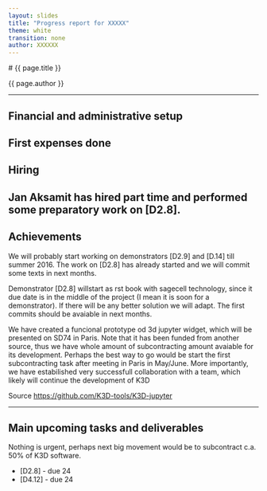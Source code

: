 ```yaml
---
layout: slides
title: "Progress report for XXXXX"
theme: white
transition: none
author: XXXXXX
---
```


<section data-markdown data-separator="^---\n" data-separator-vertical="^--\n">
# {{ page.title }}

{{ page.author }}

---

## Financial and administrative setup
First expenses done
---
## Hiring
Jan Aksamit has hired part time and performed some preparatory work on [D2.8]. 
---
## Achievements

We will probably start working on demonstrators [D2.9] and [D.14] till summer 2016. The work on [D2.8] has already started and we will commit some texts in next months. 

Demonstrator [D2.8] willstart as  rst book with sagecell technology, since it due date is in the middle of the project (I mean it is soon for a demonstrator). If there will be any better solution we will adapt.  The first commits should be avaiable in next months.

We have created a funcional prototype od 3d jupyter widget, which will be presented on SD74 in Paris. 
Note that it has been funded from another source, thus we have whole amount of subcontracting amount avaiable for its development. Perhaps the best way to go would be start the first subcontracting task after meeting in Paris in May/June. 
More importantly, we have estabilished very successfull collaboration with a team, which likely will continue the development of K3D

Source https://github.com/K3D-tools/K3D-jupyter

---
## Main upcoming tasks and deliverables

Nothing is urgent, perhaps next big movement would be to subcontract c.a. 50% of  K3D software.

- [D2.8] - due 24
- [D4.12] - due 24

</section>
